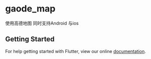 # gaode_map

使用高德地图
同时支持Android 与ios
## Getting Started

For help getting started with Flutter, view our online
[documentation](https://flutter.io/).
